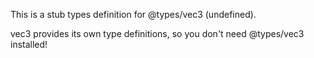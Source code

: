 This is a stub types definition for @types/vec3 (undefined).

vec3 provides its own type definitions, so you don't need @types/vec3 installed!